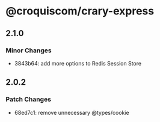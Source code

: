 # @croquiscom/crary-express

## 2.1.0

### Minor Changes

- 3843b64: add more options to Redis Session Store

## 2.0.2

### Patch Changes

- 68ed7c1: remove unnecessary @types/cookie
